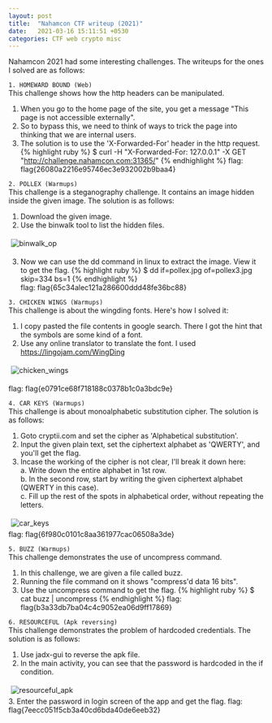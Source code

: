 ```yaml
---
layout: post
title:  "Nahamcon CTF writeup (2021)"
date:   2021-03-16 15:11:51 +0530
categories: CTF web crypto misc
---
```

<style type="text/css">
  img {
    padding: 5px;
    display: block;
  }
</style>
Nahamcon 2021 had some interesting challenges. The writeups for the ones I solved are as follows: 

`1. HOMEWARD BOUND (Web)`  
This challenge shows how the http headers can be manipulated. 
1. When you go to the home page of the site, you get a message "This page is not accessible externally".
2. So to bypass this, we need to think of ways to trick the page into thinking that we are internal users.
3. The solution is to use the 'X-Forwarded-For' header in the http request.
{% highlight ruby %}
    $ curl -H "X-Forwarded-For: 127.0.0.1" -X GET "http://challenge.nahamcon.com:31365/"
{% endhighlight %}
flag: flag{26080a2216e95746ec3e932002b9baa4}
  

`2. POLLEX (Warmups)`     
This challenge is a steganography challenge. It contains an image hidden inside the given image. The solution is as follows:  
1. Download the given image.
2. Use the binwalk tool to list the hidden files.
<img src="{{ site.baseurl }}/assets/images/3_1_pollex.png" alt="binwalk_op" />

3. Now we can use the dd command in linux to extract the image. View it to get the flag.
{% highlight ruby %}
    $ dd if=pollex.jpg of=pollex3.jpg skip=334 bs=1
{% endhighlight %}  
flag: flag{65c34alec121a286600ddd48fe36bc88}
  

`3. CHICKEN WINGS (Warmups)`     
This challenge is about the wingding fonts. Here's how I solved it:
1. I copy pasted the file contents in google search. There I got the hint that the symbols are some kind of a font.
2. Use any online translator to translate the font. I used https://lingojam.com/WingDing
<img src="{{ site.baseurl }}/assets/images/3_2_chickenwings.png" alt="chicken_wings" />

flag: flag{e0791ce68f718188c0378b1c0a3bdc9e}
<br>

`4. CAR KEYS (Warmups)`    
This challenge is about monoalphabetic substitution cipher. The solution is as follows:
1. Goto cryptii.com and set the cipher as 'Alphabetical substitution'.
2. Input the given plain text, set the ciphertext alphabet as 'QWERTY', and you'll get the flag.
3. Incase the working of the cipher is not clear, I'll break it down here:  
    a. Write down the entire alphabet in 1st row.  
    b. In the second row, start by writing the given ciphertext alphabet (QWERTY in this case).  
    c. Fill up the rest of the spots in alphabetical order, without repeating the letters.  
<img src="{{ site.baseurl }}/assets/images/3_3_carkeys.png" alt="car_keys" />
flag: flag{6f980c0101c8aa361977cac06508a3de}  
  

`5. BUZZ (Warmups)`  
This challenge demonstrates the use of uncompress command.
1. In this challenge, we are given a file called buzz.
2. Running the file command on it shows "compress'd data 16 bits".
3. Use the uncompress command to get the flag.
{% highlight ruby %}
    $ cat buzz | uncompress
{% endhighlight %}
flag: flag{b3a33db7ba04c4c9052ea06d9ff17869}
  

`6. RESOURCEFUL (Apk reversing)`    
This challenge demonstrates the problem of hardcoded credentials. The solution is as follows:
1. Use jadx-gui to reverse the apk file. 
2. In the main activity, you can see that the password is hardcoded in the if condition.
<img src="{{ site.baseurl }}/assets/images/3_4_resourceful_apk.png" alt="resourceful_apk" />
3. Enter the password in login screen of the app and get the flag.  
flag: flag{7eecc051f5cb3a40cd6bda40de6eeb32}


